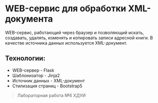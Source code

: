 # WEB-сервис для обработки XML-документа
WEB-сервис, работающий через браузер и позволяющий искать, создавать, удалять, изменять и копировать
записи адресной книги. В качестве источника данных используется XML-документ.

## Технологии:
- WEB-сервер - Flask
- Шаблонизатор - Jinja2
- Источник данных - XML-документ
- Стилизация страниц - Bootstrap5

> Лабораторная работа №6 ХДУИ
